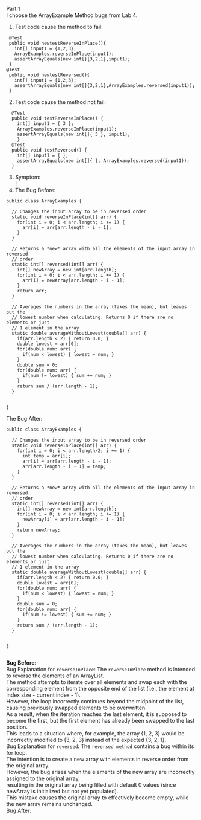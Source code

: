 Part 1  
I choose the ArrayExample Method bugs from Lab 4. 

1. Test code cause the method to fail:
 ```
  @Test
  public void newtestReverseInPlace(){
    int[] input1 = {1,2,3};
    ArrayExamples.reverseInPlace(input1);
    assertArrayEquals(new int[]{3,2,1},input1);
  }
 @Test
  public void newtestReversed(){
    int[] input1 = {1,2,3};
    assertArrayEquals(new int[]{3,2,1},ArrayExamples.reversed(input1));
  }
``` 
  
2. Test code cause the method not fail: 
```
  @Test 
  public void testReverseInPlace() {
    int[] input1 = { 3 };
    ArrayExamples.reverseInPlace(input1);
    assertArrayEquals(new int[]{ 3 }, input1);
	}
  @Test
  public void testReversed() {
    int[] input1 = { };
    assertArrayEquals(new int[]{ }, ArrayExamples.reversed(input1));
  }
```  
3. Symptom:  
   !
4. The Bug Before:  
```
public class ArrayExamples {

  // Changes the input array to be in reversed order
  static void reverseInPlace(int[] arr) {
    for(int i = 0; i < arr.length; i += 1) {
      arr[i] = arr[arr.length - i - 1];
    }
  }

  // Returns a *new* array with all the elements of the input array in reversed
  // order
  static int[] reversed(int[] arr) {
    int[] newArray = new int[arr.length];
    for(int i = 0; i < arr.length; i += 1) {
      arr[i] = newArray[arr.length - i - 1];
    }
    return arr;
  }

  // Averages the numbers in the array (takes the mean), but leaves out the
  // lowest number when calculating. Returns 0 if there are no elements or just
  // 1 element in the array
  static double averageWithoutLowest(double[] arr) {
    if(arr.length < 2) { return 0.0; }
    double lowest = arr[0];
    for(double num: arr) {
      if(num < lowest) { lowest = num; }
    }
    double sum = 0;
    for(double num: arr) {
      if(num != lowest) { sum += num; }
    }
    return sum / (arr.length - 1);
  }


}
```
The Bug After:  
```
public class ArrayExamples {

  // Changes the input array to be in reversed order
  static void reverseInPlace(int[] arr) {
    for(int i = 0; i < arr.length/2; i += 1) {
      int temp = arr[i];
      arr[i] = arr[arr.length - i - 1];
      arr[arr.length - i - 1] = temp;
    }
  }

  // Returns a *new* array with all the elements of the input array in reversed
  // order
  static int[] reversed(int[] arr) {
    int[] newArray = new int[arr.length];
    for(int i = 0; i < arr.length; i += 1) {
      newArray[i] = arr[arr.length - i - 1];
    }
    return newArray;
  }

  // Averages the numbers in the array (takes the mean), but leaves out the
  // lowest number when calculating. Returns 0 if there are no elements or just
  // 1 element in the array
  static double averageWithoutLowest(double[] arr) {
    if(arr.length < 2) { return 0.0; }
    double lowest = arr[0];
    for(double num: arr) {
      if(num < lowest) { lowest = num; }
    }
    double sum = 0;
    for(double num: arr) {
      if(num != lowest) { sum += num; }
    }
    return sum / (arr.length - 1);
  }


}


```
**Bug Before:**   
Bug Explanation for `reverseInPlace`: The `reverseInPlace` method is intended to reverse the elements of an ArrayList.  
The method attempts to iterate over all elements and swap each with the corresponding element from the opposite end of the list (i.e., the element at index size - current index - 1).   
However, the loop incorrectly continues beyond the midpoint of the list, causing previously swapped elements to be overwritten.  
As a result, when the iteration reaches the last element, it is supposed to become the first, but the first element has already been swapped to the last position.   
This leads to a situation where, for example, the array {1, 2, 3} would be incorrectly modified to {3, 2, 3} instead of the expected {3, 2, 1}.  
Bug Explanation for `reversed`: The `reversed method` contains a bug within its for loop.   
The intention is to create a new array with elements in reverse order from the original array.   
However, the bug arises when the elements of the new array are incorrectly assigned to the original array,   
resulting in the original array being filled with default 0 values (since newArray is initialized but not yet populated).   
This mistake causes the original array to effectively become empty, while the new array remains unchanged.  
Bug After:  

  
